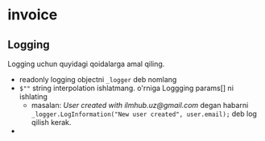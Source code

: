 # invoice

## Logging
Logging uchun quyidagi qoidalarga amal qiling.
- readonly logging objectni `_logger` deb nomlang
- `$""` string interpolation ishlatmang. o'rniga Loggging params[] ni ishlating
  - masalan: _User created with ilmhub.uz@gmail.com_ degan habarni `_logger.LogInformation("New user created", user.email);` deb log qilish kerak.
- 
